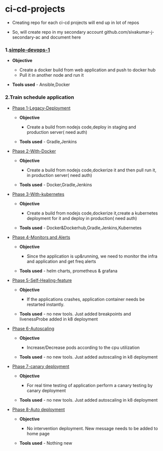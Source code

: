 # ci-cd-projects

* Creating repo for each ci-cd projects will end up in lot of repos

* So, will create repo in my secondary account github.com/sivakumar-j-secondary-ac and document here

### 1.[simple-devops-1](https://github.com/sivakumar-j-secondary-ac/15.0.1.0.devops_cicd_webpage_1)
 
  * **Objective**
      * Create a docker build from web application and push to docker hub
      * Pull it in another node and run it
      
  * **Tools used** - Ansible,Docker

### 2.Train schedule application

   * [Phase 1-Legacy-Deployment](https://github.com/sivakumar-j-secondary-ac/15.1.1.0.ci-cd-train-schedule-legacy-deployment)
   
     * **Objective** 
         * Create a build from nodejs code,deploy in staging and production server( need auth)
         
     * **Tools used** - Gradle,Jenkins
     
   * [Phase 2-With-Docker](https://github.com/sivakumar-j-secondary-ac/15.1.2.0-ci-cd-train-schedule-with-docker)
   
     * **Objective** 
         * Create a build from nodejs code,dockerize it and then pull run it, in  production server( need auth)
         
     * **Tools used** - Docker,Gradle,Jenkins

   * [Phase 3-With-kubernetes](https://github.com/sivakumar-j-secondary-ac/15.1.3.0-ci-cd-train-schedule-with-k8)
   
     * **Objective** 
         * Create a build from nodejs code,dockerize it,create a kubernetes deployment for it and deploy in production( need auth)
         
     * **Tools used** - Docker&Dockerhub,Gradle,Jenkins,Kubernetes
     
   
   * [Phase 4-Monitors and Alerts](https://github.com/sivakumar-j-secondary-ac/15.1.4.0--ci-cd-train-schedule-monitors-and-alerts)
   
     * **Objective** 
         * Since the application is up&running, we need to monitor the infra and application and get freq alerts
         
     * **Tools used** - helm charts, prometheus & grafana
     
   * [Phase 5-Self-Healing-feature](https://github.com/sivakumar-j-secondary-ac/15.1.5.0--ci-cd-train-schedule-self-heal)
   
     * **Objective** 
         * If the applications crashes, application container needs be restarted instantly. 
         
     * **Tools used** - no new tools. Just added breakpoints and livenessProbe added in k8 deployment     


   * [Phase 6-Autoscaling](https://github.com/sivakumar-j-secondary-ac/15.1.6.0--ci-cd-train-schedule-auto-scale)
   
     * **Objective** 
         * Increase/Decrease pods according to the cpu utilization
         
     * **Tools used** - no new tools. Just added autoscaling in k8 deployment     
     
   * [Phase 7-canary deployment](https://github.com/sivakumar-j-secondary-ac/15.1.7.0--ci-cd-train-schedule-canary-deployment)
   
     * **Objective** 
         * For real time testing of application perform a canary testing by canary deployment
         
     * **Tools used** - no new tools. Just added autoscaling in k8 deployment 
   * [Phase 8-Auto deployment](https://github.com/sivakumar-j-secondary-ac/15.1.8.0--ci-cd-train-schedule-auto-deploy)
   
     * **Objective** 
         * No intervention deployment. New message needs to be added to home page
         
     * **Tools used** - Nothing new 
